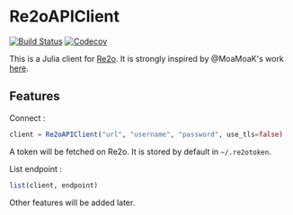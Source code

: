 # Re2oAPIClient

[![Build Status](https://travis-ci.com/klafyvel/Re2oAPIClient.jl.svg?branch=master)](https://travis-ci.com/klafyvel/Re2oAPIClient.jl)
[![Codecov](https://codecov.io/gh/klafyvel/Re2oAPIClient.jl/branch/master/graph/badge.svg)](https://codecov.io/gh/klafyvel/Re2oAPIClient.jl)

This is a Julia client for [Re2o](https://github.com/re2o/re2o). It is strongly inspired by @MoaMoaK's work [here](https://gitlab.federez.net/re2o/re2oapi).

## Features

Connect :

```julia
client = Re2oAPIClient("url", "username", "password", use_tls=false)
```

A token will be fetched on Re2o. It is stored by default in `~/.re2otoken`.

List endpoint :

```julia
list(client, endpoint)
```

Other features will be added later.